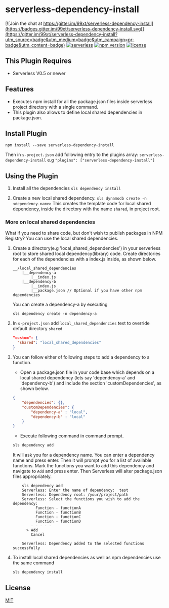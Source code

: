 serverless-dependency-install
=============================

[![Join the chat at https://gitter.im/99xt/serverless-dependency-install](https://badges.gitter.im/99xt/serverless-dependency-install.svg)](https://gitter.im/99xt/serverless-dependency-install?utm_source=badge&utm_medium=badge&utm_campaign=pr-badge&utm_content=badge)
[![serverless](http://public.serverless.com/badges/v3.svg)](http://www.serverless.com)
[![npm version](https://badge.fury.io/js/serverless-dependency-install.svg)](https://badge.fury.io/js/serverless-dependency-install)
[![license](https://img.shields.io/npm/l/serverless-dependency-install.svg)](https://www.npmjs.com/package/serverless-dependency-install)

## This Plugin Requires
* Serverless V0.5 or newer

## Features
* Executes npm install for all the package.json files inside serverless project directory with a single command.
* This plugin also allows to define local shared dependencies in package.json.  

## Install Plugin
`npm install --save serverless-dependency-install`

Then in `s-project.json` add following entry to the plugins array: `serverless-dependency-install`
e.g `"plugins": ["serverless-dependency-install"]`

## Using the Plugin
1) Install all the dependencies
`sls dependency install`

2) Create a new local shared dependency.
`sls dynamodb create -n <dependency-name>`
This creates the template code for local shared dependency, inside the directory with the name `shared`, in project root.

### More on local shared dependencies
What if you need to share code, but don't wish to publish packages in NPM Registry? You can use the local shared dependencies.

1. Create a directory(e.g 'local_shared_dependencies') in your serverless root to store shared local dependency(library) code. Create directories for each of the dependencies with a index.js inside, as shown below.
    ```
    __/local_shared_dependencies
        |__dependency-a
            |__index.js
        |__dependency-b
            |__index.js   
            |__package.json // Optional if you have other npm dependencies
    ```

    You can create a dependency-a by executing
    ```
    sls dependency create -n dependency-a
    ```

2. In `s-project.json` add `local_shared_dependencies` text to override default directory `shared`
    ```json
    "custom": {
      "shared": "local_shared_dependencies"
    }
    ```

3. You can follow either of following steps to add a dependency to a function.
    * Open a package.json file in your code base which depends on a local shared dependency (lets say 'dependency-a' and 'dependency-b') and include the section 'customDependencies', as shown below.
    ```json
    {
        "dependencies": {},
        "customDependencies": {
            "dependency-a" : "local",
            "dependency-b" : "local"
        }
    }
    ```
    * Execute following command in command prompt.
    ```javascript
    sls dependency add
    ```
    It will ask you for a dependency name. You can enter a dependency name and press enter. Then it will prompt you for a list of available functions. Mark the functions you want to add this dependency and navigate to `Add` and press enter. Then Serverless will alter package.json files appropriately.

    ```
        sls dependency add
        Serverless: Enter the name of dependency:  test
        Serverless: Dependency root: /your/project/path
        Serverless: Select the functions you wish to add the dependency:
              Function - functionA
              Function - functionB
              Function - functionC
              Function - functionD
            - - - - -
          > Add
            Cancel

        Serverless: Dependency added to the selected functions successfully
    ```

4. To install local shared dependencies as well as npm dependencies use the same command
    ```javascript
    sls dependency install
    ```

## License
  [MIT](LICENSE)
